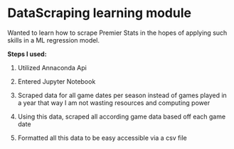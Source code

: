 # DataScraping learning module

Wanted to learn how to scrape Premier Stats in the hopes of applying such skills in a ML regression model. 

**Steps I used:**

1) Utilized Annaconda Api


2) Entered Jupyter Notebook


3) Scraped data for all game dates per season instead of games played in a year that way I am not wasting resources and computing power 


4) Using this data, scraped all according game data based off each game date


5) Formatted all this data to be easy accessible via a csv file 

